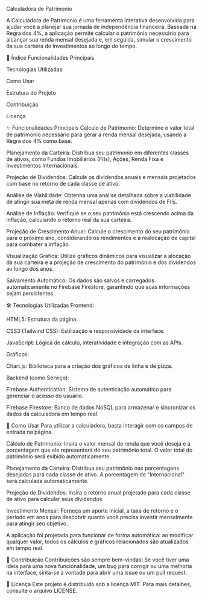 Calculadora de Patrimonio

A Calculadora de Patrimonio é uma ferramenta interativa desenvolvida para ajudar você a planejar sua jornada de independência financeira. Baseada na Regra dos 4%, a aplicação permite calcular o patrimônio necessário para alcançar sua renda mensal desejada e, em seguida, simular o crescimento da sua carteira de investimentos ao longo do tempo.

📝 Índice
Funcionalidades Principais

Tecnologias Utilizadas

Como Usar

Estrutura do Projeto

Contribuição

Licença

✨ Funcionalidades Principais
Cálculo de Patrimonio: Determine o valor total de patrimonio necessário para gerar a renda mensal desejada, usando a Regra dos 4% como base.

Planejamento da Carteira: Distribua seu patrimonio em diferentes classes de ativos, como Fundos Imobiliários (FIIs), Ações, Renda Fixa e Investimentos Internacionais.

Projeção de Dividendos: Calcule os dividendos anuais e mensais projetados com base no retorno de cada classe de ativo.

Análise de Viabilidade: Obtenha uma análise detalhada sobre a viabilidade de atingir sua meta de renda mensal apenas com dividendos de FIIs.

Análise de Inflação: Verifique se o seu patrimônio está crescendo acima da inflação, calculando o retorno real da sua carteira.

Projeção de Crescimento Anual: Calcule o crescimento do seu patrimônio para o próximo ano, considerando os rendimentos e a realocação de capital para combater a inflação.

Visualização Gráfica: Utilize gráficos dinâmicos para visualizar a alocação da sua carteira e a projeção de crescimento do patrimônio e dos dividendos ao longo dos anos.

Salvamento Automático: Os dados são salvos e carregados automaticamente no Firebase Firestore, garantindo que suas informações sejam persistentes.

🛠️ Tecnologias Utilizadas
Frontend:

HTML5: Estrutura da página.

CSS3 (Tailwind CSS): Estilização e responsividade da interface.

JavaScript: Lógica de cálculo, interatividade e integração com as APIs.

Gráficos:

Chart.js: Biblioteca para a criação dos gráficos de linha e de pizza.

Backend (como Serviço):

Firebase Authentication: Sistema de autenticação automático para gerenciar o acesso do usuário.

Firebase Firestore: Banco de dados NoSQL para armazenar e sincronizar os dados da calculadora em tempo real.

🚀 Como Usar
Para utilizar a calculadora, basta interagir com os campos de entrada na página.

Cálculo de Patrimonio: Insira o valor mensal de renda que você deseja e a porcentagem que ele representará do seu patrimônio total. O valor total do patrimônio será exibido automaticamente.

Planejamento da Carteira: Distribua seu patrimônio nas porcentagens desejadas para cada classe de ativo. A porcentagem de "Internacional" será calculada automaticamente.

Projeção de Dividendos: Insira o retorno anual projetado para cada classe de ativo para calcular seus dividendos.

Investimento Mensal: Forneça um aporte inicial, a taxa de retorno e o período em anos para descobrir quanto você precisa investir mensalmente para atingir seu objetivo.

A aplicação foi projetada para funcionar de forma automática: ao modificar qualquer valor, todos os cálculos e gráficos relacionados são atualizados em tempo real.

🤝 Contribuição
Contribuições são sempre bem-vindas! Se você tiver uma ideia para uma nova funcionalidade, um bug para corrigir ou uma melhoria na interface, sinta-se à vontade para abrir uma issue ou um pull request.

📄 Licença
Este projeto é distribuído sob a licença MIT. Para mais detalhes, consulte o arquivo LICENSE.
